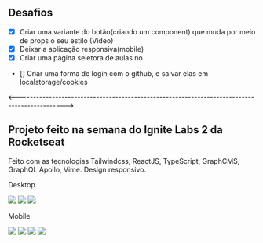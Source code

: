 ## Desafios

- [X] Criar uma variante do botão(criando um component) que muda por meio de props o seu  estilo (Video)
- [x] Deixar a aplicação responsiva(mobile)
- [x] Criar uma página seletora de aulas no **<Event />**
- [] Criar uma forma de login com o github, e salvar elas em localstorage/cookies

<--------------------------------------------------------------------------------------------->

<h2> Projeto feito na semana do Ignite Labs 2 da <a link="https://github.com/rocketseat-education">Rocketseat</a></h2>

<p>Feito com as tecnologias Tailwindcss, ReactJS, TypeScript, GraphCMS, GraphQL Apollo, Vime. Design responsivo.</p>
<p>Desktop</p>
<img src="./Desktop.png">
<img src="./Desktop2.png">
<img src="./Desktop3.png">
<br />
<p>Mobile</p>
<img src="./Mobile1.jpeg">
<img src="./Mobile2.jpeg">
<img src="./Mobile3.jpeg">
<img src="./Mobile4.jpeg">